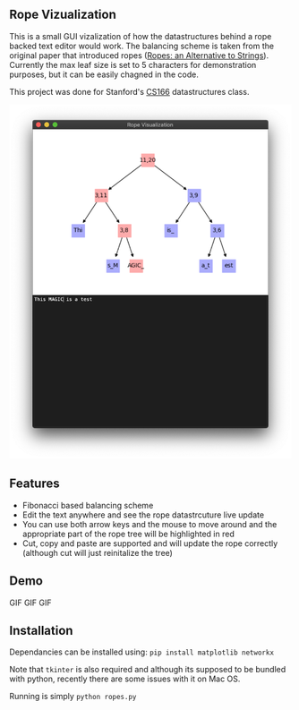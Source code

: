 Rope Vizualization
---

This is a small GUI vizalization of how the datastructures behind a rope backed text editor would work. The balancing scheme is taken from the original paper that introduced ropes ([Ropes: an Alternative to Strings](https://www.cs.rit.edu/usr/local/pub/jeh/courses/QUARTERS/FP/Labs/CedarRope/rope-paper.pdf)). Currently the max leaf size is set to 5 characters for demonstration purposes, but it can be easily chagned in the code.

This project was done for Stanford's [CS166](http://cs166.stanford.edu) datastructures class.

![Screenshot](https://github.com/mikh3x4/CS166-Ropes/raw/master/images/screenshot.png)

Features
---
- Fibonacci based balancing scheme
- Edit the text anywhere and see the rope datastrcuture live update
- You can use both arrow keys and the mouse to move around and the appropriate part of the rope tree will be highlighted in red
- Cut, copy and paste are supported and will update the rope correctly (although cut will just reinitalize the tree)


Demo
---

GIF
GIF
GIF

Installation
---
Dependancies can be installed using:
`pip install matplotlib networkx`

Note that `tkinter` is also required and although its supposed to be bundled with python, recently there are some issues with it on Mac OS. 

Running is simply
`python ropes.py`
